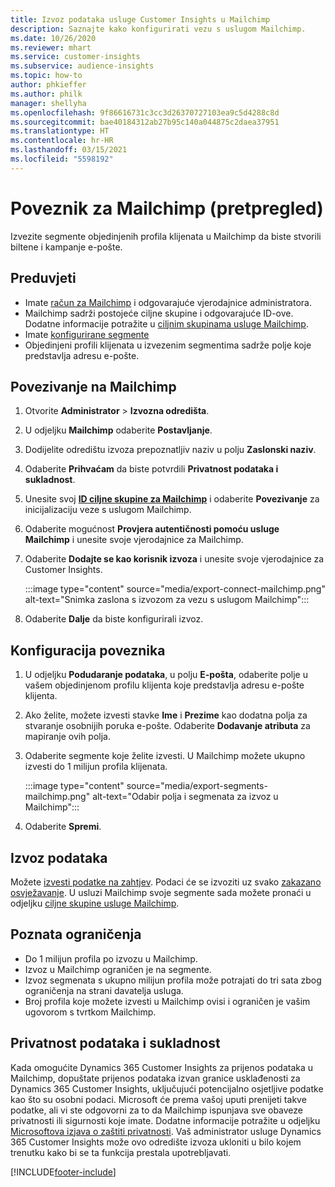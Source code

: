```yaml
---
title: Izvoz podataka usluge Customer Insights u Mailchimp
description: Saznajte kako konfigurirati vezu s uslugom Mailchimp.
ms.date: 10/26/2020
ms.reviewer: mhart
ms.service: customer-insights
ms.subservice: audience-insights
ms.topic: how-to
author: phkieffer
ms.author: philk
manager: shellyha
ms.openlocfilehash: 9f86616731c3cc3d26370727103ea9c5d4288c8d
ms.sourcegitcommit: bae40184312ab27b95c140a044875c2daea37951
ms.translationtype: HT
ms.contentlocale: hr-HR
ms.lasthandoff: 03/15/2021
ms.locfileid: "5598192"
---
```

# <a name="connector-for-mailchimp-preview"></a>Poveznik za Mailchimp (pretpregled)

Izvezite segmente objedinjenih profila klijenata u Mailchimp da biste stvorili biltene i kampanje e-pošte.

## <a name="prerequisites"></a>Preduvjeti

-   Imate [račun za Mailchimp](https://mailchimp.com/) i odgovarajuće vjerodajnice administratora.
-   Mailchimp sadrži postojeće ciljne skupine i odgovarajuće ID-ove. Dodatne informacije potražite u [ciljnim skupinama usluge Mailchimp](https://mailchimp.com/help/create-audience/).
-   Imate [konfigurirane segmente](segments.md)
-   Objedinjeni profili klijenata u izvezenim segmentima sadrže polje koje predstavlja adresu e-pošte.

## <a name="connect-to-mailchimp"></a>Povezivanje na Mailchimp

1. Otvorite **Administrator** > **Izvozna odredišta**.

1. U odjeljku **Mailchimp** odaberite **Postavljanje**.

1. Dodijelite odredištu izvoza prepoznatljiv naziv u polju **Zaslonski naziv**.

1. Odaberite **Prihvaćam** da biste potvrdili **Privatnost podataka i sukladnost**.

1. Unesite svoj **[ID ciljne skupine za Mailchimp](https://mailchimp.com/help/find-audience-id/)** i odaberite **Povezivanje** za inicijalizaciju veze s uslugom Mailchimp.

1. Odaberite mogućnost **Provjera autentičnosti pomoću usluge Mailchimp** i unesite svoje vjerodajnice za Mailchimp.

1. Odaberite **Dodajte se kao korisnik izvoza** i unesite svoje vjerodajnice za Customer Insights.

   :::image type="content" source="media/export-connect-mailchimp.png" alt-text="Snimka zaslona s izvozom za vezu s uslugom Mailchimp":::

1. Odaberite **Dalje** da biste konfigurirali izvoz.

## <a name="configure-the-connector"></a>Konfiguracija poveznika

1. U odjeljku **Podudaranje podataka**, u polju **E-pošta**, odaberite polje u vašem objedinjenom profilu klijenta koje predstavlja adresu e-pošte klijenta. 

1. Ako želite, možete izvesti stavke **Ime** i **Prezime** kao dodatna polja za stvaranje osobnijih poruka e-pošte. Odaberite **Dodavanje atributa** za mapiranje ovih polja.

1. Odaberite segmente koje želite izvesti. U Mailchimp možete ukupno izvesti do 1 milijun profila klijenata.

   :::image type="content" source="media/export-segments-mailchimp.png" alt-text="Odabir polja i segmenata za izvoz u Mailchimp":::

1. Odaberite **Spremi**.

## <a name="export-the-data"></a>Izvoz podataka

Možete [izvesti podatke na zahtjev](export-destinations.md). Podaci će se izvoziti uz svako [zakazano osvježavanje](system.md#schedule-tab). U usluzi Mailchimp svoje segmente sada možete pronaći u odjeljku [ciljne skupine usluge Mailchimp](https://mailchimp.com/help/create-audience/).

## <a name="known-limitations"></a>Poznata ograničenja

- Do 1 milijun profila po izvozu u Mailchimp.
- Izvoz u Mailchimp ograničen je na segmente.
- Izvoz segmenata s ukupno milijun profila može potrajati do tri sata zbog ograničenja na strani davatelja usluga. 
- Broj profila koje možete izvesti u Mailchimp ovisi i ograničen je vašim ugovorom s tvrtkom Mailchimp.

## <a name="data-privacy-and-compliance"></a>Privatnost podataka i sukladnost

Kada omogućite Dynamics 365 Customer Insights za prijenos podataka u Mailchimp, dopuštate prijenos podataka izvan granice usklađenosti za Dynamics 365 Customer Insights, uključujući potencijalno osjetljive podatke kao što su osobni podaci. Microsoft će prema vašoj uputi prenijeti takve podatke, ali vi ste odgovorni za to da Mailchimp ispunjava sve obaveze privatnosti ili sigurnosti koje imate. Dodatne informacije potražite u odjeljku [Microsoftova izjava o zaštiti privatnosti](https://go.microsoft.com/fwlink/?linkid=396732).
Vaš administrator usluge Dynamics 365 Customer Insights može ovo odredište izvoza ukloniti u bilo kojem trenutku kako bi se ta funkcija prestala upotrebljavati.


[!INCLUDE[footer-include](../includes/footer-banner.md)]